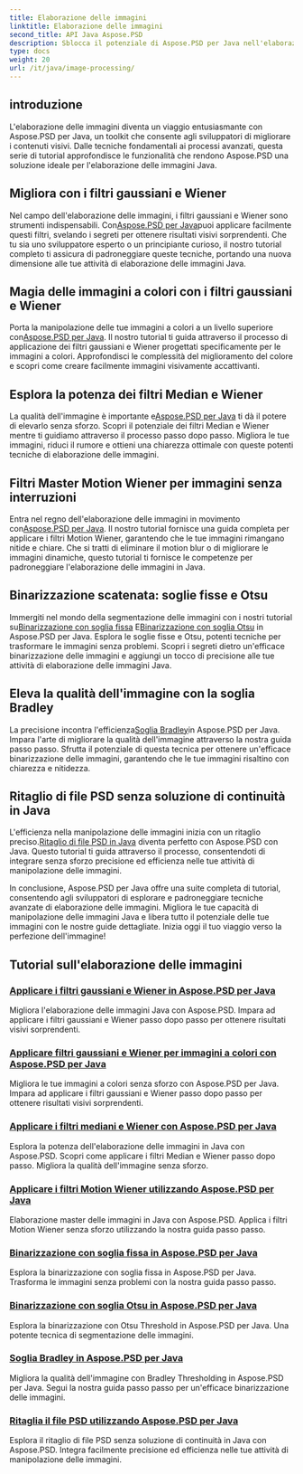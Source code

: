 ```yaml
---
title: Elaborazione delle immagini
linktitle: Elaborazione delle immagini
second_title: API Java Aspose.PSD
description: Sblocca il potenziale di Aspose.PSD per Java nell'elaborazione delle immagini. Impara ad applicare i filtri Gaussiano, Wiener, Mediano e Motion Wiener passo dopo passo.
type: docs
weight: 20
url: /it/java/image-processing/
---
```

## introduzione

L'elaborazione delle immagini diventa un viaggio entusiasmante con Aspose.PSD per Java, un toolkit che consente agli sviluppatori di migliorare i contenuti visivi. Dalle tecniche fondamentali ai processi avanzati, questa serie di tutorial approfondisce le funzionalità che rendono Aspose.PSD una soluzione ideale per l'elaborazione delle immagini Java.

## Migliora con i filtri gaussiani e Wiener

 Nel campo dell'elaborazione delle immagini, i filtri gaussiani e Wiener sono strumenti indispensabili. Con[Aspose.PSD per Java](./apply-gaussian-wiener-filters/)puoi applicare facilmente questi filtri, svelando i segreti per ottenere risultati visivi sorprendenti. Che tu sia uno sviluppatore esperto o un principiante curioso, il nostro tutorial completo ti assicura di padroneggiare queste tecniche, portando una nuova dimensione alle tue attività di elaborazione delle immagini Java.

## Magia delle immagini a colori con i filtri gaussiani e Wiener

 Porta la manipolazione delle tue immagini a colori a un livello superiore con[Aspose.PSD per Java](./apply-gaussian-wiener-filters-color-image/). Il nostro tutorial ti guida attraverso il processo di applicazione dei filtri gaussiani e Wiener progettati specificamente per le immagini a colori. Approfondisci le complessità del miglioramento del colore e scopri come creare facilmente immagini visivamente accattivanti.

## Esplora la potenza dei filtri Median e Wiener

 La qualità dell'immagine è importante e[Aspose.PSD per Java](./apply-median-wiener-filters/) ti dà il potere di elevarlo senza sforzo. Scopri il potenziale dei filtri Median e Wiener mentre ti guidiamo attraverso il processo passo dopo passo. Migliora le tue immagini, riduci il rumore e ottieni una chiarezza ottimale con queste potenti tecniche di elaborazione delle immagini.

## Filtri Master Motion Wiener per immagini senza interruzioni

 Entra nel regno dell'elaborazione delle immagini in movimento con[Aspose.PSD per Java](./apply-motion-wiener-filters/). Il nostro tutorial fornisce una guida completa per applicare i filtri Motion Wiener, garantendo che le tue immagini rimangano nitide e chiare. Che si tratti di eliminare il motion blur o di migliorare le immagini dinamiche, questo tutorial ti fornisce le competenze per padroneggiare l'elaborazione delle immagini in Java.

## Binarizzazione scatenata: soglie fisse e Otsu

 Immergiti nel mondo della segmentazione delle immagini con i nostri tutorial su[Binarizzazione con soglia fissa](./binarization-fixed-threshold/) E[Binarizzazione con soglia Otsu](./binarization-otsu-threshold/) in Aspose.PSD per Java. Esplora le soglie fisse e Otsu, potenti tecniche per trasformare le immagini senza problemi. Scopri i segreti dietro un'efficace binarizzazione delle immagini e aggiungi un tocco di precisione alle tue attività di elaborazione delle immagini Java.

## Eleva la qualità dell'immagine con la soglia Bradley

 La precisione incontra l'efficienza[Soglia Bradley](./bradley-thresholding/)in Aspose.PSD per Java. Impara l'arte di migliorare la qualità dell'immagine attraverso la nostra guida passo passo. Sfrutta il potenziale di questa tecnica per ottenere un'efficace binarizzazione delle immagini, garantendo che le tue immagini risaltino con chiarezza e nitidezza.

## Ritaglio di file PSD senza soluzione di continuità in Java

 L'efficienza nella manipolazione delle immagini inizia con un ritaglio preciso.[Ritaglio di file PSD in Java](./crop-psd-file/) diventa perfetto con Aspose.PSD con Java. Questo tutorial ti guida attraverso il processo, consentendoti di integrare senza sforzo precisione ed efficienza nelle tue attività di manipolazione delle immagini.

In conclusione, Aspose.PSD per Java offre una suite completa di tutorial, consentendo agli sviluppatori di esplorare e padroneggiare tecniche avanzate di elaborazione delle immagini. Migliora le tue capacità di manipolazione delle immagini Java e libera tutto il potenziale delle tue immagini con le nostre guide dettagliate. Inizia oggi il tuo viaggio verso la perfezione dell'immagine!
## Tutorial sull'elaborazione delle immagini
### [Applicare i filtri gaussiani e Wiener in Aspose.PSD per Java](./apply-gaussian-wiener-filters/)
Migliora l'elaborazione delle immagini Java con Aspose.PSD. Impara ad applicare i filtri gaussiani e Wiener passo dopo passo per ottenere risultati visivi sorprendenti.
### [Applicare filtri gaussiani e Wiener per immagini a colori con Aspose.PSD per Java](./apply-gaussian-wiener-filters-color-image/)
Migliora le tue immagini a colori senza sforzo con Aspose.PSD per Java. Impara ad applicare i filtri gaussiani e Wiener passo dopo passo per ottenere risultati visivi sorprendenti.
### [Applicare i filtri mediani e Wiener con Aspose.PSD per Java](./apply-median-wiener-filters/)
Esplora la potenza dell'elaborazione delle immagini in Java con Aspose.PSD. Scopri come applicare i filtri Median e Wiener passo dopo passo. Migliora la qualità dell'immagine senza sforzo.
### [Applicare i filtri Motion Wiener utilizzando Aspose.PSD per Java](./apply-motion-wiener-filters/)
Elaborazione master delle immagini in Java con Aspose.PSD. Applica i filtri Motion Wiener senza sforzo utilizzando la nostra guida passo passo.
### [Binarizzazione con soglia fissa in Aspose.PSD per Java](./binarization-fixed-threshold/)
Esplora la binarizzazione con soglia fissa in Aspose.PSD per Java. Trasforma le immagini senza problemi con la nostra guida passo passo.
### [Binarizzazione con soglia Otsu in Aspose.PSD per Java](./binarization-otsu-threshold/)
Esplora la binarizzazione con Otsu Threshold in Aspose.PSD per Java. Una potente tecnica di segmentazione delle immagini.
### [Soglia Bradley in Aspose.PSD per Java](./bradley-thresholding/)
Migliora la qualità dell'immagine con Bradley Thresholding in Aspose.PSD per Java. Segui la nostra guida passo passo per un'efficace binarizzazione delle immagini.
### [Ritaglia il file PSD utilizzando Aspose.PSD per Java](./crop-psd-file/)
Esplora il ritaglio di file PSD senza soluzione di continuità in Java con Aspose.PSD. Integra facilmente precisione ed efficienza nelle tue attività di manipolazione delle immagini.